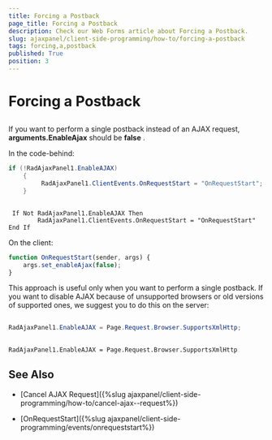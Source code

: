 ```yaml
---
title: Forcing a Postback
page_title: Forcing a Postback
description: Check our Web Forms article about Forcing a Postback.
slug: ajaxpanel/client-side-programming/how-to/forcing-a-postback
tags: forcing,a,postback
published: True
position: 3
---
```


# Forcing a Postback



## 

If you want to perform a single postback instead of an AJAX request, **arguments.EnableAjax** should be **false** .

In the code-behind:



````C#
if (!RadAjaxPanel1.EnableAJAX)
	{
	     RadAjaxPanel1.ClientEvents.OnRequestStart = "OnRequestStart";
	}
	
````
````VB
 If Not RadAjaxPanel1.EnableAJAX Then
	    RadAjaxPanel1.ClientEvents.OnRequestStart = "OnRequestStart"
End If
````


On the client:

````JavaScript
function OnRequestStart(sender, args) {
	args.set_enableAjax(false); 
}
````



This approach is useful only when you want to perform a single postback. If you want to disable AJAX because of unsupported browsers or old versions of supported ones, we suggest you to do this on the server:



````C#
	
RadAjaxPanel1.EnableAJAX = Page.Request.Browser.SupportsXmlHttp;
	
````
````VB
RadAjaxPanel1.EnableAJAX = Page.Request.Browser.SupportsXmlHttp
````


## See Also

 * [Cancel AJAX  Request]({%slug ajaxpanel/client-side-programming/how-to/cancel-ajax--request%})

 * [OnRequestStart]({%slug ajaxpanel/client-side-programming/events/onrequeststart%})
